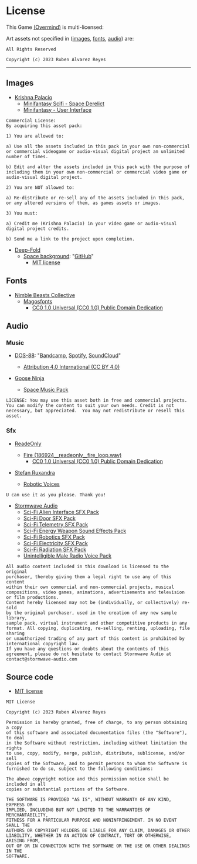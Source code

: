 # License

This Game [(Overmind)](https://github.com/thisisnotruben/Overmind) is multi-licensed:

Art assets not specified in ([images](#images), [fonts](#fonts), [audio](#audio)) are:
```
All Rights Reserved

Copyright (c) 2023 Ruben Alvarez Reyes
```
___

## Images
- [Krishna Palacio](https://krishna-palacio.itch.io/)
	- [Minifantasy Scifi - Space Derelict](https://krishna-palacio.itch.io/minifantasy-scifi-space-derelict)
	- [Minifantasy - User Interface](https://krishna-palacio.itch.io/minifantasy-user-interface)
```
Commercial License:
By acquiring this asset pack:

1) You are allowed to:

a) Use all the assets included in this pack in your own non-commercial or commercial videogame or audio-visual digital project an unlimited number of times. 

b) Edit and alter the assets included in this pack with the purpose of including them in your own non-commercial or commercial video game or audio-visual digital project.

2) You are NOT allowed to:

a) Re-distribute or re-sell any of the assets included in this pack, or any altered versions of them, as games assets or images.

3) You must:

a) Credit me (Krishna Palacio) in your video game or audio-visual digital project credits.

b) Send me a link to the project upon completion.
```

- [Deep-Fold](https://deep-fold.itch.io/)
	- [Space background](https://deep-fold.itch.io/space-background-generator): "[GitHub](https://github.com/Deep-Fold/PixelSpace)"
		- [MIT license](https://opensource.org/licenses/MIT)

## Fonts

- [Nimble Beasts Collective](https://nimblebeastscollective.itch.io/)
	- [Magosfonts](https://nimblebeastscollective.itch.io/magosfonts)
		- [CC0 1.0 Universal (CC0 1.0) Public Domain Dedication](https://creativecommons.orgpublicdomain/zero/1.0/)

## Audio

### Music

- [DOS-88](https://www.youtube.com/@DOSEightyEight/featured): "[Bandcamp](https://dos88.bandcamp.com/), [Spotify](https://open.spotify.com/artist/38BQPdGxJDQ6G8gZ4EuZBH?si=lIHXqWyNSCCqh-cZ0qHMgA&nd=1), [SoundCloud](soundcloud.com/dos-88)"
	- [Attribution 4.0 International (CC BY 4.0)](https://creativecommons.org/licenses/by/4.0/)

- [Goose Ninja](https://gooseninja.itch.io/)
	- [Space Music Pack](https://gooseninja.itch.io/space-music-pack)
```
LICENSE: You may use this asset both in free and commercial projects. You can modify the content to suit your own needs. Credit is not necessary, but appreciated.  You may not redistribute or resell this asset.
```

### Sfx

- [ReadeOnly](https://freesound.org/people/ReadeOnly/)
	- [Fire (186924__readeonly__fire_loop.wav)](https://freesound.org/people/ReadeOnly/sounds/186924/)
		- [CC0 1.0 Universal (CC0 1.0)
Public Domain Dedication](https://creativecommons.org/publicdomain/zero/1.0/)

- [Stefan Ruxandra](https://fanestelaru.itch.io/)
	- [Robotic Voices](https://fanestelaru.itch.io/robotic-voices)
```
U can use it as you please. Thank you!
```

- [Stormwave Audio](https://www.stormwave-audio.com/)
	- [Sci-Fi Alien Interface SFX Pack](https://stormwave-audio.itch.io/sci-fi-alien-interface-sfx-pack)
	- [Sci-Fi Door SFX Pack](https://stormwave-audio.itch.io/sci-fi-door-pack)
	- [Sci-Fi Telemetry SFX Pack](https://stormwave-audio.itch.io/sci-fi-telemetry-sfx-pack)
	- [Sci-Fi Energy Weapon Sound Effects Pack](https://stormwave-audio.itch.io/sci-fi-energy-weapon-sound-effects-pack)
	- [Sci-Fi Robotics SFX Pack](https://stormwave-audio.itch.io/sci-fi-robotics-sfx-pack)
	- [Sci-Fi Electricity SFX Pack](https://stormwave-audio.itch.io/sci-fi-electricity-sfx-pack)
	- [Sci-Fi Radiation SFX Pack](https://stormwave-audio.itch.io/sci-fi-radiation-sfx-pack)
	- [Unintelligible Male Radio Voice Pack](https://stormwave-audio.com/product/unintelligible-male-radio-voice-pack-1/)

```
All audio content included in this download is licensed to the original 
purchaser, thereby giving them a legal right to use any of this content 
within their own commercial and non-commercial projects, musical 
compositions, video games, animations, advertisements and television 
or film productions.
Content hereby licensed may not be (individually, or collectively) re-sold 
by the original purchaser, used in the creation of any new sample library,
sample pack, virtual instrument and other competitive products in any 
format. All copying, duplicating, re-selling, renting, uploading, file sharing
or unauthorized trading of any part of this content is prohibited by 
international copyright law. 
If you have any questions or doubts about the contents of this 
agreement, please do not hesitate to contact Stormwave Audio at 
contact@stormwave-audio.com
```

## Source code

- [MIT license](https://opensource.org/licenses/MIT)
```
MIT License

Copyright (c) 2023 Ruben Alvarez Reyes

Permission is hereby granted, free of charge, to any person obtaining a copy
of this software and associated documentation files (the "Software"), to deal
in the Software without restriction, including without limitation the rights
to use, copy, modify, merge, publish, distribute, sublicense, and/or sell
copies of the Software, and to permit persons to whom the Software is
furnished to do so, subject to the following conditions:

The above copyright notice and this permission notice shall be included in all
copies or substantial portions of the Software.

THE SOFTWARE IS PROVIDED "AS IS", WITHOUT WARRANTY OF ANY KIND, EXPRESS OR
IMPLIED, INCLUDING BUT NOT LIMITED TO THE WARRANTIES OF MERCHANTABILITY,
FITNESS FOR A PARTICULAR PURPOSE AND NONINFRINGEMENT. IN NO EVENT SHALL THE
AUTHORS OR COPYRIGHT HOLDERS BE LIABLE FOR ANY CLAIM, DAMAGES OR OTHER
LIABILITY, WHETHER IN AN ACTION OF CONTRACT, TORT OR OTHERWISE, ARISING FROM,
OUT OF OR IN CONNECTION WITH THE SOFTWARE OR THE USE OR OTHER DEALINGS IN THE
SOFTWARE.
```
